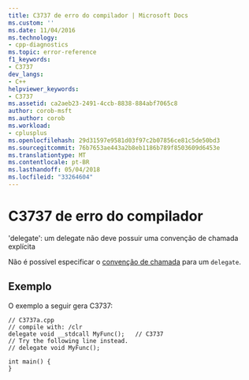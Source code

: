 ```yaml
---
title: C3737 de erro do compilador | Microsoft Docs
ms.custom: ''
ms.date: 11/04/2016
ms.technology:
- cpp-diagnostics
ms.topic: error-reference
f1_keywords:
- C3737
dev_langs:
- C++
helpviewer_keywords:
- C3737
ms.assetid: ca2aeb23-2491-4ccb-8838-884abf7065c8
author: corob-msft
ms.author: corob
ms.workload:
- cplusplus
ms.openlocfilehash: 29d31597e9581d03f97c2b07856ce81c5de50bd3
ms.sourcegitcommit: 76b7653ae443a2b8eb1186b789f8503609d6453e
ms.translationtype: MT
ms.contentlocale: pt-BR
ms.lasthandoff: 05/04/2018
ms.locfileid: "33264604"
---
```

# <a name="compiler-error-c3737"></a>C3737 de erro do compilador
'delegate': um delegate não deve possuir uma convenção de chamada explícita  
  
 Não é possível especificar o [convenção de chamada](../../cpp/calling-conventions.md) para um `delegate`.  
  
## <a name="example"></a>Exemplo  
O exemplo a seguir gera C3737:  
  
```  
// C3737a.cpp  
// compile with: /clr  
delegate void __stdcall MyFunc();   // C3737  
// Try the following line instead.  
// delegate void MyFunc();  
  
int main() {  
}  
```  

